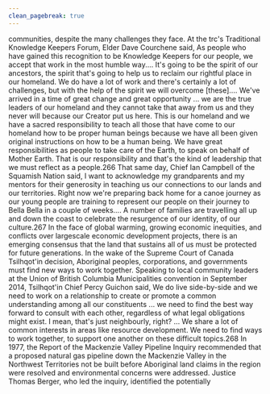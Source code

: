 ```yaml
---
clean_pagebreak: true
---
```


communities, despite the many challenges they face. At the trc's Traditional Knowledge Keepers Forum, Elder Dave Courchene said,
As people who have gained this recognition to be Knowledge Keepers for our people, we accept that work in the most humble way.... It's going to be the spirit of our ancestors, the spirit that's going to help us to reclaim our rightful place in our homeland. We do have a lot of work and there's certainly a lot of challenges, but with the help of the spirit we will overcome [these].... We've arrived in a time of great change and great opportunity ... we are the true leaders of our homeland and they cannot take that away from us and they never will because our Creator put us here. This is our homeland and we have a sacred responsibility to teach all those that have come to our homeland how to be proper human beings because we have all been given original instructions on how to be a human being. We have great responsibilities as people to take care of the Earth, to speak on behalf of Mother Earth. That is our responsibility and that's the kind of leadership that we must reflect as a people.266
That same day, Chief Ian Campbell of the Squamish Nation said,
I want to acknowledge my grandparents and my mentors for their generosity in teaching us our connections to our lands and our territories. Right now we're preparing back home for a canoe journey as our young people are training to represent our people on their journey to Bella Bella in a couple of weeks.... A number of families are travelling all up and down the coast to celebrate the resurgence of our identity, of our culture.267
In the face of global warming, growing economic inequities, and conflicts over largescale economic development projects, there is an emerging consensus that the land that sustains all of us must be protected for future generations. In the wake of the Supreme Court of Canada Tsilhqot'in decision, Aboriginal peoples, corporations, and governments must find new ways to work together. Speaking to local community leaders at the Union of British Columbia Municipalities convention in September 2014, Tsilhqot'in Chief Percy Guichon said,
We do live side-by-side and we need to work on a relationship to create or promote a common understanding among all our constituents ... we need to find the best way forward to consult with each other, regardless of what legal obligations might exist. I mean, that's just neighbourly, right? ... We share a lot of common interests in areas like resource development. We need to find ways to work together, to support one another on these difficult topics.268
In 1977, the Report of the Mackenzie Valley Pipeline Inquiry recommended that a proposed natural gas pipeline down the Mackenzie Valley in the Northwest Territories not be built before Aboriginal land claims in the region were resolved and environmental concerns were addressed. Justice Thomas Berger, who led the inquiry, identified the potentially
